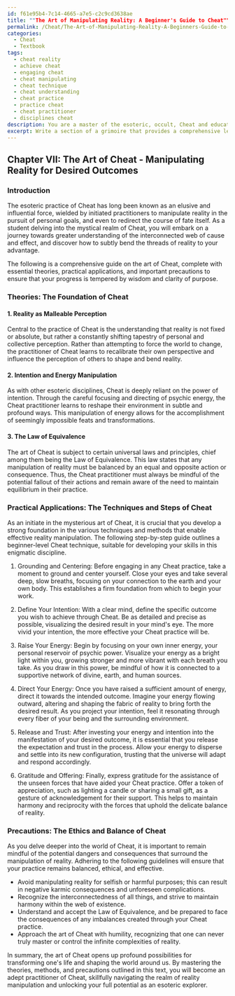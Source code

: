 ```yaml
---
id: f61e95b4-7c14-4665-a7e5-c2c9cd3638ae
title: ""The Art of Manipulating Reality: A Beginner's Guide to Cheat""
permalink: /Cheat/The-Art-of-Manipulating-Reality-A-Beginners-Guide-to-Cheat/
categories:
  - Cheat
  - Textbook
tags:
  - cheat reality
  - achieve cheat
  - engaging cheat
  - cheat manipulating
  - cheat technique
  - cheat understanding
  - cheat practice
  - practice cheat
  - cheat practitioner
  - disciplines cheat
description: You are a master of the esoteric, occult, Cheat and education, you have written many textbooks on the subject in ways that provide students with rich and deep understanding of the subject. You are being asked to write textbook-like sections on a topic and you do it with full context, explainability, and reliability in accuracy to the true facts of the topic at hand, in a textbook style that a student would easily be able to learn from, in a rich, engaging, and contextual way. Always include relevant context (such as formulas and history), related concepts, and in a way that someone can gain deep insights from.
excerpt: Write a section of a grimoire that provides a comprehensive lesson on the art of Cheat, an esoteric practice known for manipulating reality to achieve desired outcomes. Include essential theories, practical applications, and necessary precautions for initiates seeking to cultivate deep knowledge and understanding of this mysterious domain. Additionally, provide a step-by-step guide on a beginner-level Cheat technique that a student can practice to develop their Cheat skills.
---
```

## Chapter VII: The Art of Cheat - Manipulating Reality for Desired Outcomes

### Introduction

The esoteric practice of Cheat has long been known as an elusive and influential force, wielded by initiated practitioners to manipulate reality in the pursuit of personal goals, and even to redirect the course of fate itself. As a student delving into the mystical realm of Cheat, you will embark on a journey towards greater understanding of the interconnected web of cause and effect, and discover how to subtly bend the threads of reality to your advantage.

The following is a comprehensive guide on the art of Cheat, complete with essential theories, practical applications, and important precautions to ensure that your progress is tempered by wisdom and clarity of purpose.

### Theories: The Foundation of Cheat

#### 1. Reality as Malleable Perception

Central to the practice of Cheat is the understanding that reality is not fixed or absolute, but rather a constantly shifting tapestry of personal and collective perception. Rather than attempting to force the world to change, the practitioner of Cheat learns to recalibrate their own perspective and influence the perception of others to shape and bend reality.

#### 2. Intention and Energy Manipulation

As with other esoteric disciplines, Cheat is deeply reliant on the power of intention. Through the careful focusing and directing of psychic energy, the Cheat practitioner learns to reshape their environment in subtle and profound ways. This manipulation of energy allows for the accomplishment of seemingly impossible feats and transformations.

#### 3. The Law of Equivalence

The art of Cheat is subject to certain universal laws and principles, chief among them being the Law of Equivalence. This law states that any manipulation of reality must be balanced by an equal and opposite action or consequence. Thus, the Cheat practitioner must always be mindful of the potential fallout of their actions and remain aware of the need to maintain equilibrium in their practice.

### Practical Applications: The Techniques and Steps of Cheat

As an initiate in the mysterious art of Cheat, it is crucial that you develop a strong foundation in the various techniques and methods that enable effective reality manipulation. The following step-by-step guide outlines a beginner-level Cheat technique, suitable for developing your skills in this enigmatic discipline.

1. Grounding and Centering: Before engaging in any Cheat practice, take a moment to ground and center yourself. Close your eyes and take several deep, slow breaths, focusing on your connection to the earth and your own body. This establishes a firm foundation from which to begin your work.

2. Define Your Intention: With a clear mind, define the specific outcome you wish to achieve through Cheat. Be as detailed and precise as possible, visualizing the desired result in your mind's eye. The more vivid your intention, the more effective your Cheat practice will be.

3. Raise Your Energy: Begin by focusing on your own inner energy, your personal reservoir of psychic power. Visualize your energy as a bright light within you, growing stronger and more vibrant with each breath you take. As you draw in this power, be mindful of how it is connected to a supportive network of divine, earth, and human sources.

4. Direct Your Energy: Once you have raised a sufficient amount of energy, direct it towards the intended outcome. Imagine your energy flowing outward, altering and shaping the fabric of reality to bring forth the desired result. As you project your intention, feel it resonating through every fiber of your being and the surrounding environment.

5. Release and Trust: After investing your energy and intention into the manifestation of your desired outcome, it is essential that you release the expectation and trust in the process. Allow your energy to disperse and settle into its new configuration, trusting that the universe will adapt and respond accordingly.

6. Gratitude and Offering: Finally, express gratitude for the assistance of the unseen forces that have aided your Cheat practice. Offer a token of appreciation, such as lighting a candle or sharing a small gift, as a gesture of acknowledgement for their support. This helps to maintain harmony and reciprocity with the forces that uphold the delicate balance of reality.

### Precautions: The Ethics and Balance of Cheat

As you delve deeper into the world of Cheat, it is important to remain mindful of the potential dangers and consequences that surround the manipulation of reality. Adhering to the following guidelines will ensure that your practice remains balanced, ethical, and effective.

- Avoid manipulating reality for selfish or harmful purposes; this can result in negative karmic consequences and unforeseen complications.
- Recognize the interconnectedness of all things, and strive to maintain harmony within the web of existence.
- Understand and accept the Law of Equivalence, and be prepared to face the consequences of any imbalances created through your Cheat practice.
- Approach the art of Cheat with humility, recognizing that one can never truly master or control the infinite complexities of reality.

In summary, the art of Cheat opens up profound possibilities for transforming one's life and shaping the world around us. By mastering the theories, methods, and precautions outlined in this text, you will become an adept practitioner of Cheat, skillfully navigating the realm of reality manipulation and unlocking your full potential as an esoteric explorer.
